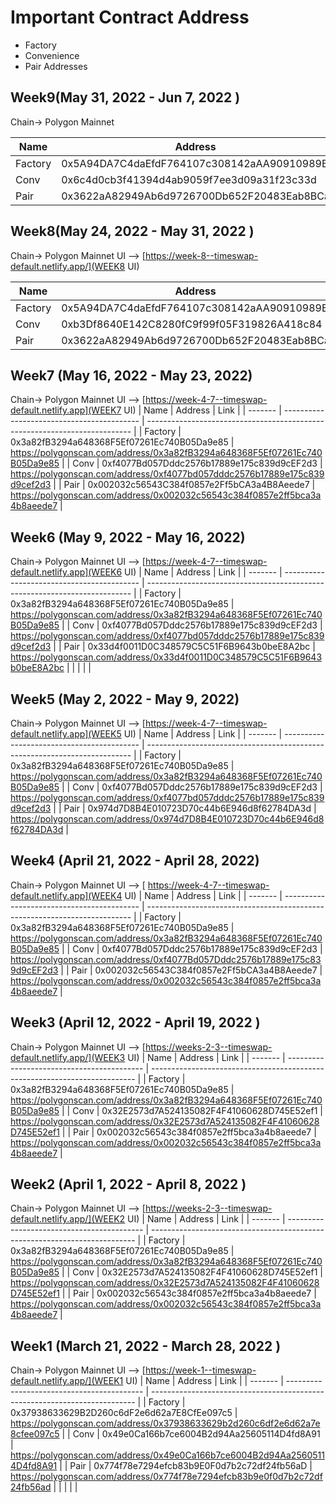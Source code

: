# Important Contract Address

- Factory
- Convenience
- Pair Addresses

## Week9(May 31, 2022 - Jun 7, 2022 )

Chain→ Polygon Mainnet

| Name    | Address                                    | Link                                                                       |
| ------- | ------------------------------------------ | -------------------------------------------------------------------------- |
| Factory | 0x5A94DA7C4daEfdF764107c308142aAA90910989B | https://polygonscan.com/address/0x5A94DA7C4daEfdF764107c308142aAA90910989B |
| Conv    | 0x6c4d0cb3f41394d4ab9059f7ee3d09a31f23c33d | https://polygonscan.com/address/0x6c4d0cb3f41394d4ab9059f7ee3d09a31f23c33d |
| Pair    | 0x3622aA82949Ab6d9726700Db652F20483Eab8BCa | https://polygonscan.com/address/0x3622aA82949Ab6d9726700Db652F20483Eab8BCa |

## Week8(May 24, 2022 - May 31, 2022 )

Chain→ Polygon Mainnet
UI —> [https://week-8--timeswap-default.netlify.app/](WEEK8 UI)

| Name    | Address                                    | Link                                                                       |
| ------- | ------------------------------------------ | -------------------------------------------------------------------------- |
| Factory | 0x5A94DA7C4daEfdF764107c308142aAA90910989B | https://polygonscan.com/address/0x5A94DA7C4daEfdF764107c308142aAA90910989B |
| Conv    | 0xb3Df8640E142C8280fC9f99f05F319826A418c84 | https://polygonscan.com/address/0xb3Df8640E142C8280fC9f99f05F319826A418c84 |
| Pair    | 0x3622aA82949Ab6d9726700Db652F20483Eab8BCa | https://polygonscan.com/address/0x3622aA82949Ab6d9726700Db652F20483Eab8BCa |

## Week7 (May 16, 2022 - May 23, 2022)

Chain→ Polygon Mainnet
UI —> [https://week-4-7--timeswap-default.netlify.app](WEEK7 UI)
| Name | Address | Link |
| ------- | ------------------------------------------ | -------------------------------------------------------------------------- |
| Factory | 0x3a82fB3294a648368F5Ef07261Ec740B05Da9e85 | https://polygonscan.com/address/0x3a82fB3294a648368F5Ef07261Ec740B05Da9e85 |
| Conv | 0xf4077Bd057Dddc2576b17889e175c839d9cEF2d3 | https://polygonscan.com/address/0xf4077bd057dddc2576b17889e175c839d9cef2d3 |
| Pair | 0x002032c56543C384f0857e2Ff5bCA3a4B8Aeede7 | https://polygonscan.com/address/0x002032c56543c384f0857e2ff5bca3a4b8aeede7 |

## Week6 (May 9, 2022 - May 16, 2022)

Chain→ Polygon Mainnet
UI —> [https://week-4-7--timeswap-default.netlify.app](WEEK6 UI)
| Name | Address | Link |
| ------- | ------------------------------------------ | -------------------------------------------------------------------------- |
| Factory | 0x3a82fB3294a648368F5Ef07261Ec740B05Da9e85 | https://polygonscan.com/address/0x3a82fB3294a648368F5Ef07261Ec740B05Da9e85 |
| Conv | 0xf4077Bd057Dddc2576b17889e175c839d9cEF2d3 | https://polygonscan.com/address/0xf4077bd057dddc2576b17889e175c839d9cef2d3 |
| Pair | 0x33d4f0011D0C348579C5C51F6B9643b0beE8A2bc | https://polygonscan.com/address/0x33d4f0011D0C348579C5C51F6B9643b0beE8A2bc |
| | | |

## Week5 (May 2, 2022 - May 9, 2022)

Chain→ Polygon Mainnet
UI —> [https://week-4-7--timeswap-default.netlify.app](WEEK5 UI)
| Name | Address | Link |
| ------- | ------------------------------------------ | -------------------------------------------------------------------------- |
| Factory | 0x3a82fB3294a648368F5Ef07261Ec740B05Da9e85 | https://polygonscan.com/address/0x3a82fB3294a648368F5Ef07261Ec740B05Da9e85 |
| Conv | 0xf4077Bd057Dddc2576b17889e175c839d9cEF2d3 | https://polygonscan.com/address/0xf4077bd057dddc2576b17889e175c839d9cef2d3 |
| Pair | 0x974d7D8B4E010723D70c44b6E946d8f62784DA3d | https://polygonscan.com/address/0x974d7D8B4E010723D70c44b6E946d8f62784DA3d |

## Week4 (April 21, 2022 - April 28, 2022)

Chain→ Polygon Mainnet
UI —> [ https://week-4-7--timeswap-default.netlify.app](WEEK4 UI)
| Name | Address | Link |
| ------- | ------------------------------------------ | -------------------------------------------------------------------------- |
| Factory | 0x3a82fB3294a648368F5Ef07261Ec740B05Da9e85 | https://polygonscan.com/address/0x3a82fB3294a648368F5Ef07261Ec740B05Da9e85 |
| Conv | 0xf4077Bd057Dddc2576b17889e175c839d9cEF2d3 | https://polygonscan.com/address/0xf4077Bd057Dddc2576b17889e175c839d9cEF2d3 |
| Pair | 0x002032c56543C384f0857e2Ff5bCA3a4B8Aeede7 | https://polygonscan.com/address/0x002032c56543c384f0857e2ff5bca3a4b8aeede7 |

## Week3 (April 12, 2022 - April 19, 2022 )

Chain→ Polygon Mainnet
UI —> [https://weeks-2-3--timeswap-default.netlify.app/](WEEK3 UI)
| Name | Address | Link |
| ------- | ------------------------------------------ | -------------------------------------------------------------------------- |
| Factory | 0x3a82fB3294a648368F5Ef07261Ec740B05Da9e85 | https://polygonscan.com/address/0x3a82fB3294a648368F5Ef07261Ec740B05Da9e85 |
| Conv | 0x32E2573d7A524135082F4F41060628D745E52ef1 | https://polygonscan.com/address/0x32E2573d7A524135082F4F41060628D745E52ef1 |
| Pair | 0x002032c56543c384f0857e2ff5bca3a4b8aeede7 | https://polygonscan.com/address/0x002032c56543c384f0857e2ff5bca3a4b8aeede7 |

## Week2 (April 1, 2022 - April 8, 2022 )

Chain→ Polygon Mainnet
UI —> [https://weeks-2-3--timeswap-default.netlify.app/](WEEK2 UI)
| Name | Address | Link |
| ------- | ------------------------------------------ | -------------------------------------------------------------------------- |
| Factory | 0x3a82fB3294a648368F5Ef07261Ec740B05Da9e85 | https://polygonscan.com/address/0x3a82fB3294a648368F5Ef07261Ec740B05Da9e85 |
| Conv | 0x32E2573d7A524135082F4F41060628D745E52ef1 | https://polygonscan.com/address/0x32E2573d7A524135082F4F41060628D745E52ef1 |
| Pair | 0x002032c56543c384f0857e2ff5bca3a4b8aeede7 | https://polygonscan.com/address/0x002032c56543c384f0857e2ff5bca3a4b8aeede7 |

## Week1 (March 21, 2022 - March 28, 2022 )

Chain→ Polygon Mainnet
UI —> [https://week-1--timeswap-default.netlify.app/](WEEK1 UI)
| Name | Address | Link |
| ------- | ------------------------------------------ | -------------------------------------------------------------------------- |
| Factory | 0x37938633629B2D260c6dF2e6d62a7E8CfEe097c5 | https://polygonscan.com/address/0x37938633629b2d260c6df2e6d62a7e8cfee097c5 |
| Conv | 0x49e0Ca166b7ce6004B2d94Aa25605114D4fd8A91 | https://polygonscan.com/address/0x49e0Ca166b7ce6004B2d94Aa25605114D4fd8A91 |
| Pair | 0x774f78e7294efcb83b9E0F0d7b2c72df24fb56aD | https://polygonscan.com/address/0x774f78e7294efcb83b9e0f0d7b2c72df24fb56ad |
| | | |
